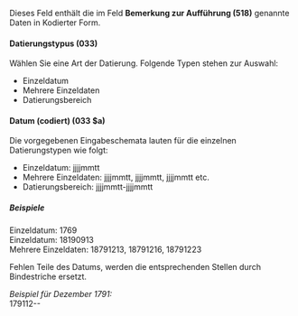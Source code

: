 Dieses Feld enthält die im Feld **Bemerkung zur Aufführung (518)** genannte Daten in Kodierter Form.  

#### Datierungstypus (033)

Wählen Sie eine Art der Datierung. Folgende Typen stehen zur Auswahl:

- Einzeldatum
- Mehrere Einzeldaten
- Datierungsbereich  
  

#### Datum (codiert) (033 $a)

Die vorgegebenen Eingabeschemata lauten für die einzelnen Datierungstypen wie folgt:

- Einzeldatum: jjjjmmtt
- Mehrere Einzeldaten: jjjjmmtt, jjjjmmtt, jjjjmmtt etc.
- Datierungsbereich: jjjjmmtt-jjjjmmtt

##### Beispiele  
Einzeldatum: 1769  
Einzeldatum: 18190913  
Mehrere Einzeldaten: 18791213, 18791216, 18791223

  

Fehlen Teile des Datums, werden die entsprechenden Stellen durch Bindestriche ersetzt.

_Beispiel für_ _Dezember 1791:_  
179112--